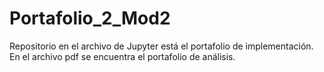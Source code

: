 # Portafolio_2_Mod2
 Repositorio en el archivo de Jupyter está el portafolio de implementación. En el archivo pdf se encuentra el portafolio de análisis.
